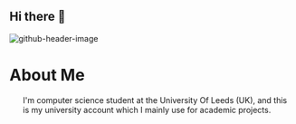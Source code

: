 ## Hi there 👋


![github-header-image](https://github.com/extreme-air/extreme-air/assets/124074058/8f723d64-7247-495c-9e8b-45239d167780)


<h1> About Me </h1>
<ul>I'm computer science student at the University Of Leeds (UK), and this is my university account which I mainly use for academic projects.</ul>

<!--
**extreme-air/extreme-air** is a ✨ _special_ ✨ repository because its `README.md` (this file) appears on your GitHub profile.

Here are some ideas to get you started:

- 🔭 I’m currently working on ...
- 🌱 I’m currently learning ...
- 👯 I’m looking to collaborate on ...
- 🤔 I’m looking for help with ...
- 💬 Ask me about ...
- 📫 How to reach me: ...
- 😄 Pronouns: ...
- ⚡ Fun fact: ...
-->
